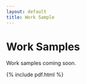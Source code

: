 ```yaml
---
layout: default
title: Work Sample
---
```


# Work Samples

Work samples coming soon.

{% include pdf.html %}



